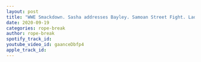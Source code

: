 ```yaml
---
layout: post
title: "WWE Smackdown. Sasha addresses Bayley. Samoan Street Fight. Ladder match at Clash of champions"
date: 2020-09-19
categories: rope-break
author: rope-break
spotify_track_id: 
youtube_video_id: gaanceDbfp4
apple_track_id: 
---
```


